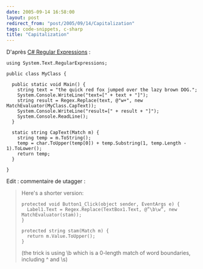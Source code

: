 ```yaml
---
date: 2005-09-14 16:58:00
layout: post
redirect_from: "post/2005/09/14/Capitalization"
tags: code-snippets, c-sharp
title: "Capitalization"
---
```


D'après [C# Regular Expressions](http://windows.oreilly.com/news/csharp_0101.html) :

```
using System.Text.RegularExpressions;

public class MyClass {

  public static void Main() {
    string text = "the quick red fox jumped over the lazy brown DOG.";
    System.Console.WriteLine("text=[" + text + "]");
    string result = Regex.Replace(text, @"w+", new MatchEvaluator(MyClass.CapText));
    System.Console.WriteLine("result=[" + result + "]");
    System.Console.ReadLine();
  }

  static string CapText(Match m) {
    string temp = m.ToString();
    temp = char.ToUpper(temp[0]) + temp.Substring(1, temp.Length - 1).ToLower();
    return temp;
  }

}
```

Edit : commentaire de utagger :

> Here's a shorter version:
> 
> 
> ```
> protected void Button1_Click(object sender, EventArgs e) {
>   Label1.Text = Regex.Replace(TextBox1.Text, @”\b\w”, new MatchEvaluator(stam));
> }
> 
> protected string stam(Match m) {
>   return m.Value.ToUpper();
> }
> ```
> 
> 
> (the trick is using \b which is a 0-length match of word boundaries,
> including ^ and \s)
